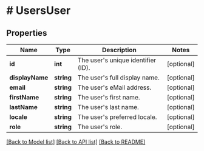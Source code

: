 # # UsersUser

## Properties

Name | Type | Description | Notes
------------ | ------------- | ------------- | -------------
**id** | **int** | The user&#39;s unique identifier (ID). | [optional]
**displayName** | **string** | The user&#39;s full display name. | [optional]
**email** | **string** | The user&#39;s eMail address. | [optional]
**firstName** | **string** | The user&#39;s first name. | [optional]
**lastName** | **string** | The user&#39;s last name. | [optional]
**locale** | **string** | The user&#39;s preferred locale. | [optional]
**role** | **string** | The user&#39;s role. | [optional]

[[Back to Model list]](../../README.md#models) [[Back to API list]](../../README.md#endpoints) [[Back to README]](../../README.md)
